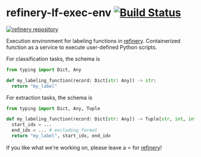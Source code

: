 # refinery-lf-exec-env [![Build Status](https://drone.dev.onetask.ai/api/badges/code-kern-ai/refinery-lf-exec-env/status.svg?ref=refs/heads/dev)](https://drone.dev.onetask.ai/code-kern-ai/refinery-lf-exec-env)
[![refinery repository](https://uploads-ssl.webflow.com/61e47fafb12bd56b40022a49/62c2f30f935f4d37dc864eeb_Kern%20refinery.png)](https://github.com/code-kern-ai/refinery)

Execution environment for labeling functions in [refinery](https://github.com/code-kern-ai/refinery). Containerized function as a service to execute user-defined Python scripts.

For classification tasks, the schema is
```python
from typing import Dict, Any

def my_labeling_function(record: Dict[str: Any]) -> str:
  return "my_label"
```

For extraction tasks, the schema is
```python
from typing import Dict, Any, Tuple

def my_labeling_function(record: Dict[str: Any]) -> Tuple[str, int, int]:
  start_idx = ...
  end_idx = ... # excluding format
  return "my_label", start_idx, end_idx
```

If you like what we're working on, please leave a ⭐ for [refinery](https://github.com/code-kern-ai/refinery)!

